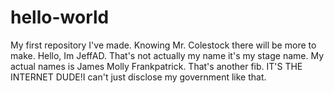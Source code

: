 # hello-world
My first repository I've made. Knowing Mr. Colestock there will be more to make.
Hello, Im JeffAD. That's not actually my name it's my stage name. My actual names is James Molly Frankpatrick.
That's another fib. IT'S THE INTERNET DUDE!I can't just disclose my government like that.

